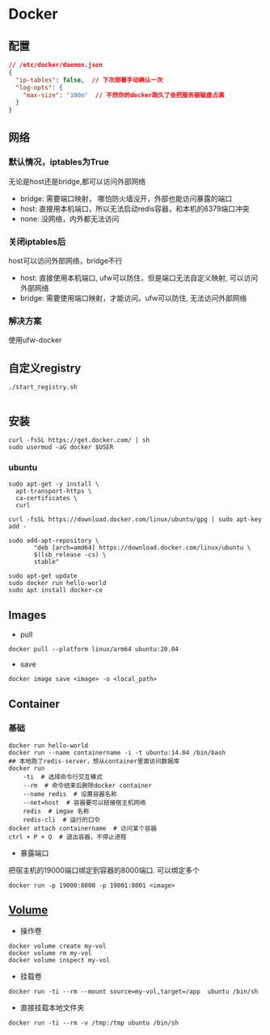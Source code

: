# Docker

## 配置
```json
// /etc/docker/daemon.json
{
  "ip-tables": false,  // 下次部署手动确认一次
  "log-opts": {
    "max-size": "100m"  // 不然你的docker跑久了会把服务器磁盘占满
  }
}
```

## 网络
### 默认情况，iptables为True
无论是host还是bridge,都可以访问外部网络
* bridge: 需要端口映射， 哪怕防火墙没开，外部也能访问暴露的端口
* host: 直接用本机端口，所以无法启动redis容器，和本机的6379端口冲突
* none: 没网络，内外都无法访问

### 关闭iptables后
host可以访问外部网络，bridge不行
* host: 直接使用本机端口, ufw可以防住，但是端口无法自定义映射, 可以访问外部网络
* bridge: 需要使用端口映射，才能访问。ufw可以防住, 无法访问外部网络

### 解决方案
使用ufw-docker

## 自定义registry
`./start_registry.sh`
```{literalinclude} ./start_registry.sh
```

## 安装

```
curl -fsSL https://get.docker.com/ | sh
sudo usermod -aG docker $USER
```

### ubuntu
```
sudo apt-get -y install \
  apt-transport-https \
  ca-certificates \
  curl

curl -fsSL https://download.docker.com/linux/ubuntu/gpg | sudo apt-key add -

sudo add-apt-repository \
       "deb [arch=amd64] https://download.docker.com/linux/ubuntu \
       $(lsb_release -cs) \
       stable"

sudo apt-get update
sudo docker run hello-world
sudo apt install docker-ce
```


## Images
* pull
```
docker pull --platform linux/arm64 ubuntu:20.04
```

* save
```
docker image save <image> -o <local_path>
```

## Container

### 基础

```
docker run hello-world
docker run --name containername -i -t ubuntu:14.04 /bin/bash
## 本地跑了redis-server，想从container里面访问数据库
docker run 
    -ti  # 选择命令行交互模式
    --rm  # 命令结束后删除docker container
    --name redis  # 设置容器名称
    --net=host  # 容器要可以链接宿主机网络
    redis  # imgae 名称
    redis-cli  # 运行的口令
docker attach containername  # 访问某个容器
ctrl + P + Q  # 退出容器，不停止进程
```

* 暴露端口

把宿主机的19000端口绑定到容器的8000端口. 可以绑定多个
```
docker run -p 19000:8000 -p 19001:8001 <image>
```

## [Volume](https://docs.docker.com/storage/volumes/)
* 操作卷
```
docker volume create my-vol
docker volume rm my-vol
docker volume inspect my-vol
```

* 挂载卷
```
docker run -ti --rm --mount source=my-vol,target=/app  ubuntu /bin/sh
```

* 直接挂载本地文件夹
```
docker run -ti --rm -v /tmp:/tmp ubuntu /bin/sh
```
